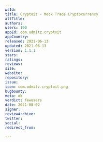```yaml
---
wsId: 
title: Cryptoit - Mock Trade Cryptocurrency
altTitle: 
authors: 
users: 100
appId: com.udmitz.cryptoit
appCountry: 
released: 2021-06-13
updated: 2021-06-13
version: 1.1.1
stars: 
ratings: 
reviews: 
size: 
website: 
repository: 
issue: 
icon: com.udmitz.cryptoit.png
bugbounty: 
meta: ok
verdict: fewusers
date: 2021-08-02
signer: 
reviewArchive: 
twitter: 
social: 
redirect_from: 

---
```


